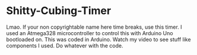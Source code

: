 # Shitty-Cubing-Timer
Lmao.
If your non copyrightable name here time breaks, use this timer.
I used an Atmega328 microcontroller to control this with Arduino Uno bootloaded on.
This was coded in Arduino.
Watch my video to see stuff like components I used.
Do whatever with the code.
